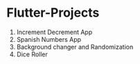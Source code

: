# Flutter-Projects

1. Increment Decrement App
1. Spanish Numbers App
1. Background changer and Randomization
1. Dice Roller

